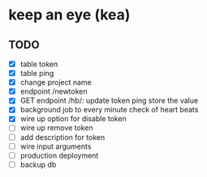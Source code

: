 # keep an eye (kea)

## TODO

- [x] table token
- [x] table ping
- [x] change project name
- [x] endpoint /newtoken
- [x] GET endpoint /hb/<token>: update token ping store the value
- [x] background job to every minute check of heart beats
- [x] wire up option for disable token
- [ ] wire up remove token
- [ ] add description for token
- [ ] wire input arguments
- [ ] production deployment
- [ ] backup db
